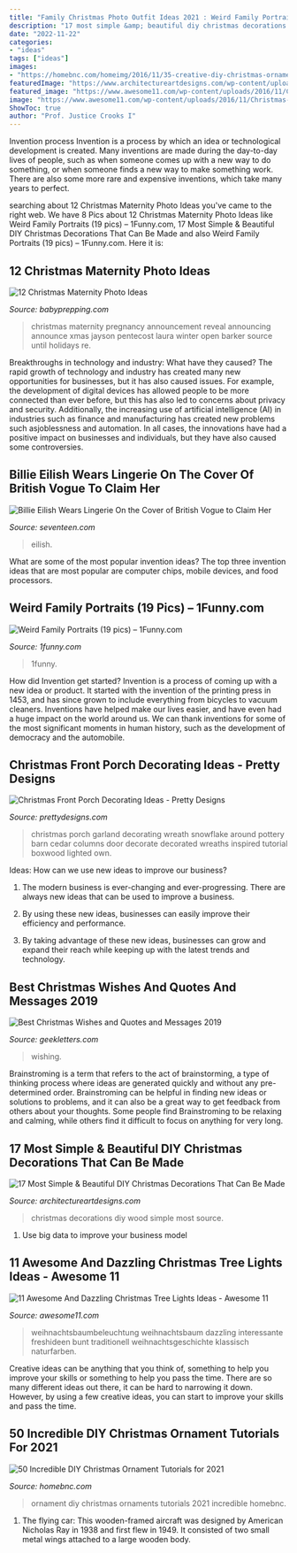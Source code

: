 ```yaml
---
title: "Family Christmas Photo Outfit Ideas 2021 : Weird Family Portraits (19 Pics) – 1funny.com"
description: "17 most simple &amp; beautiful diy christmas decorations that can be made"
date: "2022-11-22"
categories:
- "ideas"
tags: ["ideas"]
images:
- "https://homebnc.com/homeimg/2016/11/35-creative-diy-christmas-ornaments-homebnc.jpg"
featuredImage: "https://www.architectureartdesigns.com/wp-content/uploads/2015/11/1566.jpg"
featured_image: "https://www.awesome11.com/wp-content/uploads/2016/11/Christmas-Tree-Lighting.jpg"
image: "https://www.awesome11.com/wp-content/uploads/2016/11/Christmas-Tree-Lighting.jpg"
ShowToc: true
author: "Prof. Justice Crooks I"
---
```



Invention process
Invention is a process by which an idea or technological development is created. Many inventions are made during the day-to-day lives of people, such as when someone comes up with a new way to do something, or when someone finds a new way to make something work. There are also some more rare and expensive inventions, which take many years to perfect.

	

		
searching about 12 Christmas Maternity Photo Ideas you've came to the right web. We have 8 Pics about 12 Christmas Maternity Photo Ideas like Weird Family Portraits (19 pics) – 1Funny.com, 17 Most Simple &amp; Beautiful DIY Christmas Decorations That Can Be Made and also Weird Family Portraits (19 pics) – 1Funny.com. Here it is:
		
    
## 12 Christmas Maternity Photo Ideas

<img loading=lazy src="http://www.babyprepping.com/wp-content/uploads/2017/12/2fe7eec7df30b03afb2ca60d3ea0e79c.jpg" onerror="this.onerror=null;this.src='https://tse4.mm.bing.net/th?id=OIP.HKYh2I5PoHQjXMhhhqFvFwHaJ4&amp;pid=15.1';" alt="12 Christmas Maternity Photo Ideas">

_Source: babyprepping.com_

>christmas maternity pregnancy announcement reveal announcing announce xmas jayson pentecost laura winter open barker source until holidays re. 

	

Breakthroughs in technology and industry: What have they caused?
The rapid growth of technology and industry has created many new opportunities for businesses, but it has also caused issues. For example, the development of digital devices has allowed people to be more connected than ever before, but this has also led to concerns about privacy and security. Additionally, the increasing use of artificial intelligence (AI) in industries such as finance and manufacturing has created new problems such asjoblessness and automation. In all cases, the innovations have had a positive impact on businesses and individuals, but they have also caused some controversies.

    
## Billie Eilish Wears Lingerie On The Cover Of British Vogue To Claim Her

<img loading=lazy src="https://hips.hearstapps.com/hmg-prod.s3.amazonaws.com/images/screen-shot-2021-05-03-at-10-38-49-am-1620056369.png?crop=0.973xw:0.486xh;0.0267xw,0.164xh&amp;resize=1200:*" onerror="this.onerror=null;this.src='https://tse2.mm.bing.net/th?id=OIP.0pDDDyPMQLgEH5YAZlr_cQHaDt&amp;pid=15.1';" alt="Billie Eilish Wears Lingerie On the Cover of British Vogue to Claim Her">

_Source: seventeen.com_

>eilish. 

	

What are some of the most popular invention ideas?
The top three invention ideas that are most popular are computer chips, mobile devices, and food processors.

    
## Weird Family Portraits (19 Pics) – 1Funny.com

<img loading=lazy src="https://1funny.com/wp-content/uploads/2013/10/weird_and_kinda_creepy_family_portraits_640_13.jpg" onerror="this.onerror=null;this.src='https://tse3.mm.bing.net/th?id=OIP.6oX9A35v6ih2R05EQ4FDtwHaLH&amp;pid=15.1';" alt="Weird Family Portraits (19 pics) – 1Funny.com">

_Source: 1funny.com_

>1funny. 

	

How did Invention get started?
Invention is a process of coming up with a new idea or product. It started with the invention of the printing press in 1453, and has since grown to include everything from bicycles to vacuum cleaners. Inventions have helped make our lives easier, and have even had a huge impact on the world around us. We can thank inventions for some of the most significant moments in human history, such as the development of democracy and the automobile.

    
## Christmas Front Porch Decorating Ideas - Pretty Designs

<img loading=lazy src="http://www.prettydesigns.com/wp-content/uploads/2014/11/Christmas-Front-Porch.jpg" onerror="this.onerror=null;this.src='https://tse4.mm.bing.net/th?id=OIP.CSgdvdnfXYODwY7keS0XJgHaG2&amp;pid=15.1';" alt="Christmas Front Porch Decorating Ideas - Pretty Designs">

_Source: prettydesigns.com_

>christmas porch garland decorating wreath snowflake around pottery barn cedar columns door decorate decorated wreaths inspired tutorial boxwood lighted own. 

	

Ideas: How can we use new ideas to improve our business?
1. The modern business is ever-changing and ever-progressing. There are always new ideas that can be used to improve a business.
2. By using these new ideas, businesses can easily improve their efficiency and performance.

3. By taking advantage of these new ideas, businesses can grow and expand their reach while keeping up with the latest trends and technology.

    
## Best Christmas Wishes And Quotes And Messages 2019

<img loading=lazy src="https://www.geekletters.com/wp-content/uploads/2019/07/merry-christmas-wish-christmas-tree-in-snow-768x513.jpg" onerror="this.onerror=null;this.src='https://tse1.mm.bing.net/th?id=OIP.NP8RPpM4iWGJmEweO1HGEQHaE8&amp;pid=15.1';" alt="Best Christmas Wishes and Quotes and Messages 2019">

_Source: geekletters.com_

>wishing. 

	

Brainstroming is a term that refers to the act of brainstorming, a type of thinking process where ideas are generated quickly and without any pre-determined order. Brainstroming can be helpful in finding new ideas or solutions to problems, and it can also be a great way to get feedback from others about your thoughts. Some people find Brainstroming to be relaxing and calming, while others find it difficult to focus on anything for very long.

    
## 17 Most Simple &amp; Beautiful DIY Christmas Decorations That Can Be Made

<img loading=lazy src="https://www.architectureartdesigns.com/wp-content/uploads/2015/11/1566.jpg" onerror="this.onerror=null;this.src='https://tse4.mm.bing.net/th?id=OIP.4qSAlSwcyTVMtnswXBnxlQHaLC&amp;pid=15.1';" alt="17 Most Simple &amp; Beautiful DIY Christmas Decorations That Can Be Made">

_Source: architectureartdesigns.com_

>christmas decorations diy wood simple most source. 

	

1. Use big data to improve your business model

    
## 11 Awesome And Dazzling Christmas Tree Lights Ideas - Awesome 11

<img loading=lazy src="https://www.awesome11.com/wp-content/uploads/2016/11/Christmas-Tree-Lighting.jpg" onerror="this.onerror=null;this.src='https://tse4.mm.bing.net/th?id=OIP.F9q1YIlR96s91jOjm4uH7QHaJ4&amp;pid=15.1';" alt="11 Awesome And Dazzling Christmas Tree Lights Ideas - Awesome 11">

_Source: awesome11.com_

>weihnachtsbaumbeleuchtung weihnachtsbaum dazzling interessante freshideen bunt traditionell weihnachtsgeschichte klassisch naturfarben. 

	

Creative ideas can be anything that you think of, something to help you improve your skills or something to help you pass the time. There are so many different ideas out there, it can be hard to narrowing it down. However, by using a few creative ideas, you can start to improve your skills and pass the time.

    
## 50 Incredible DIY Christmas Ornament Tutorials For 2021

<img loading=lazy src="https://homebnc.com/homeimg/2016/11/35-creative-diy-christmas-ornaments-homebnc.jpg" onerror="this.onerror=null;this.src='https://tse1.mm.bing.net/th?id=OIP.DgjQ3wCIrtRL8Gzv1FwulgHaQ2&amp;pid=15.1';" alt="50 Incredible DIY Christmas Ornament Tutorials for 2021">

_Source: homebnc.com_

>ornament diy christmas ornaments tutorials 2021 incredible homebnc. 

	

1. The flying car: This wooden-framed aircraft was designed by American Nicholas Ray in 1938 and first flew in 1949. It consisted of two small metal wings attached to a large wooden body.

